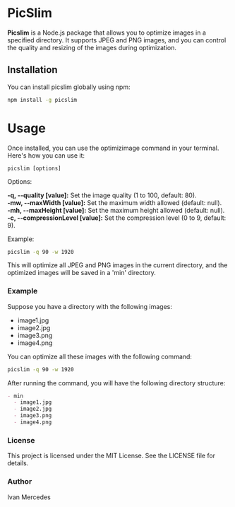 # PicSlim

**Picslim** is a Node.js package that allows you to optimize images in a specified directory. It supports JPEG and PNG images, and you can control the quality and resizing of the images during optimization.

## Installation

You can install picslim globally using npm:

```bash
npm install -g picslim
```

# Usage

Once installed, you can use the optimizimage command in your terminal. Here's how you can use it:

```
picslim [options]
```

Options:

**-q, --quality [value]:** Set the image quality (1 to 100, default: 80).<br>
**-mw, --maxWidth [value]:** Set the maximum width allowed (default: null).<br>
**-mh, --maxHeight [value]:** Set the maximum height allowed (default: null).<br>
**-c, --compressionLevel [value]:** Set the compression level (0 to 9, default: 9).

Example:

```bash
picslim -q 90 -w 1920
```

This will optimize all JPEG and PNG images in the current directory, and the optimized images will be saved in a 'min' directory.

### Example

Suppose you have a directory with the following images:

- image1.jpg
- image2.jpg
- image3.png
- image4.png

You can optimize all these images with the following command:

```bash
picslim -q 90 -w 1920
```

After running the command, you will have the following directory structure:

```markdown
- min
  - image1.jpg
  - image2.jpg
  - image3.png
  - image4.png
```

### License

This project is licensed under the MIT License. See the LICENSE file for details.

### Author

Ivan Mercedes
